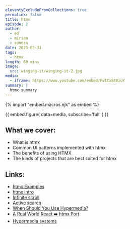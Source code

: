 ```yaml
---
eleventyExcludeFromCollections: true
permalink: false
title: htmx
episode: 2
author:
  - ed
  - miriam
  - sondra
date: 2023-08-31
tags:
  - htmx
length: 60 mins
image:
  src: winging-it/winging-it-2.jpg
media:
  - iframe: https://www.youtube.com/embed/FwICaSE8iuY
summary: |
  htmx summary
---
```


{% import "embed.macros.njk" as embed %}

{{ embed.figure(
  data=media,
  subscribe='full'
) }}

## What we cover:

- What is htmx
- Common UI patterns implemented with htmx
- The benefits of using HTMX
- The kinds of projects that are best suited for htmx

## Links:

- [htmx Examples](https://htmx.org/examples/)
- [htmx intro](https://htmx.org/docs/)
- [Infinite scroll](https://htmx.org/examples/infinite-scroll/)
- [Active search](https://htmx.org/examples/active-search/)
- [When Should You Use Hypermedia?](https://htmx.org/essays/when-to-use-hypermedia/)
- [A Real World React ➡️ htmx Port](https://htmx.org/essays/a-real-world-react-to-htmx-port/)
- [Hypermedia systems](https://hypermedia.systems/introduction/)
